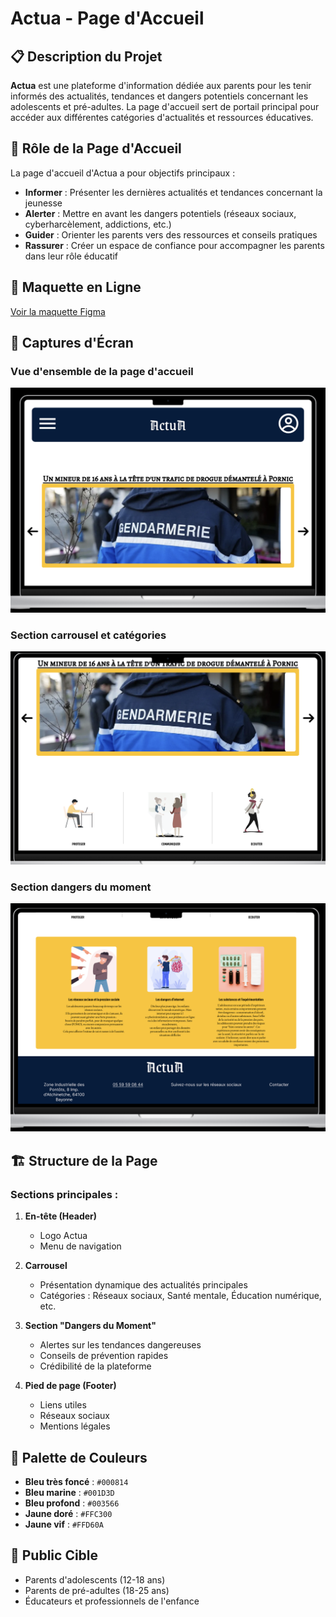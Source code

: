 # Actua - Page d'Accueil

## 📋 Description du Projet

**Actua** est une plateforme d'information dédiée aux parents pour les tenir informés des actualités, tendances et dangers potentiels concernant les adolescents et pré-adultes. La page d'accueil sert de portail principal pour accéder aux différentes catégories d'actualités et ressources éducatives.

## 🎯 Rôle de la Page d'Accueil

La page d'accueil d'Actua a pour objectifs principaux :

- **Informer** : Présenter les dernières actualités et tendances concernant la jeunesse
- **Alerter** : Mettre en avant les dangers potentiels (réseaux sociaux, cyberharcèlement, addictions, etc.)
- **Guider** : Orienter les parents vers des ressources et conseils pratiques
- **Rassurer** : Créer un espace de confiance pour accompagner les parents dans leur rôle éducatif

## 🔗 Maquette en Ligne

[Voir la maquette Figma](https://www.figma.com/design/dmh6qdatipLP6qlfXDjFtP/ActuA?node-id=1-26)

## 📸 Captures d'Écran

### Vue d'ensemble de la page d'accueil
![Capture d'écran 1 - Page d'accueil Actua](capture1.png)

### Section carrousel et catégories
![Capture d'écran 2 - Carrousel Actua](capture2.png)

### Section dangers du moment
![Capture d'écran 3 - Dangers et alertes](capture3.png)

## 🏗️ Structure de la Page

### Sections principales :

1. **En-tête (Header)**
   - Logo Actua
   - Menu de navigation

2. **Carrousel**
   - Présentation dynamique des actualités principales
   - Catégories : Réseaux sociaux, Santé mentale, Éducation numérique, etc.

3. **Section "Dangers du Moment"**
   - Alertes sur les tendances dangereuses
   - Conseils de prévention rapides
   - Crédibilité de la plateforme

4. **Pied de page (Footer)**
   - Liens utiles
   - Réseaux sociaux
   - Mentions légales

## 🎨 Palette de Couleurs

- **Bleu très foncé** : `#000814`
- **Bleu marine** : `#001D3D`
- **Bleu profond** : `#003566`
- **Jaune doré** : `#FFC300`
- **Jaune vif** : `#FFD60A`

## 👥 Public Cible

- Parents d'adolescents (12-18 ans)
- Parents de pré-adultes (18-25 ans)
- Éducateurs et professionnels de l'enfance
